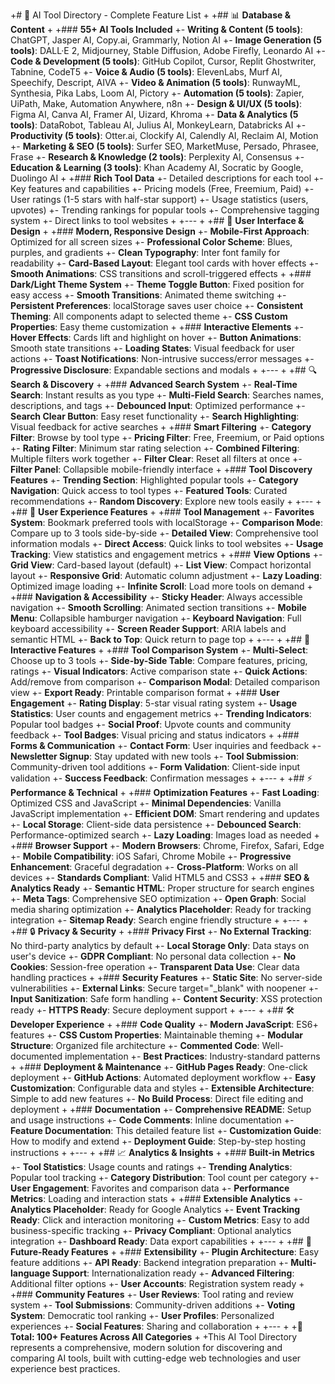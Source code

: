 +# 🚀 AI Tool Directory - Complete Feature List
+
+## 📊 **Database & Content**
+
+### **55+ AI Tools Included**
+- **Writing & Content (5 tools)**: ChatGPT, Jasper AI, Copy.ai, Grammarly, Notion AI
+- **Image Generation (5 tools)**: DALL·E 2, Midjourney, Stable Diffusion, Adobe Firefly, Leonardo AI
+- **Code & Development (5 tools)**: GitHub Copilot, Cursor, Replit Ghostwriter, Tabnine, CodeT5
+- **Voice & Audio (5 tools)**: ElevenLabs, Murf AI, Speechify, Descript, AIVA
+- **Video & Animation (5 tools)**: RunwayML, Synthesia, Pika Labs, Loom AI, Pictory
+- **Automation (5 tools)**: Zapier, UiPath, Make, Automation Anywhere, n8n
+- **Design & UI/UX (5 tools)**: Figma AI, Canva AI, Framer AI, Uizard, Khroma
+- **Data & Analytics (5 tools)**: DataRobot, Tableau AI, Julius AI, MonkeyLearn, Databricks AI
+- **Productivity (5 tools)**: Otter.ai, Clockify AI, Calendly AI, Reclaim AI, Motion
+- **Marketing & SEO (5 tools)**: Surfer SEO, MarketMuse, Persado, Phrasee, Frase
+- **Research & Knowledge (2 tools)**: Perplexity AI, Consensus
+- **Education & Learning (3 tools)**: Khan Academy AI, Socratic by Google, Duolingo AI
+
+### **Rich Tool Data**
+- Detailed descriptions for each tool
+- Key features and capabilities
+- Pricing models (Free, Freemium, Paid)
+- User ratings (1-5 stars with half-star support)
+- Usage statistics (users, upvotes)
+- Trending rankings for popular tools
+- Comprehensive tagging system
+- Direct links to tool websites
+
+---
+
+## 🎨 **User Interface & Design**
+
+### **Modern, Responsive Design**
+- **Mobile-First Approach**: Optimized for all screen sizes
+- **Professional Color Scheme**: Blues, purples, and gradients
+- **Clean Typography**: Inter font family for readability
+- **Card-Based Layout**: Elegant tool cards with hover effects
+- **Smooth Animations**: CSS transitions and scroll-triggered effects
+
+### **Dark/Light Theme System**
+- **Theme Toggle Button**: Fixed position for easy access
+- **Smooth Transitions**: Animated theme switching
+- **Persistent Preferences**: localStorage saves user choice
+- **Consistent Theming**: All components adapt to selected theme
+- **CSS Custom Properties**: Easy theme customization
+
+### **Interactive Elements**
+- **Hover Effects**: Cards lift and highlight on hover
+- **Button Animations**: Smooth state transitions
+- **Loading States**: Visual feedback for user actions
+- **Toast Notifications**: Non-intrusive success/error messages
+- **Progressive Disclosure**: Expandable sections and modals
+
+---
+
+## 🔍 **Search & Discovery**
+
+### **Advanced Search System**
+- **Real-Time Search**: Instant results as you type
+- **Multi-Field Search**: Searches names, descriptions, and tags
+- **Debounced Input**: Optimized performance
+- **Search Clear Button**: Easy reset functionality
+- **Search Highlighting**: Visual feedback for active searches
+
+### **Smart Filtering**
+- **Category Filter**: Browse by tool type
+- **Pricing Filter**: Free, Freemium, or Paid options
+- **Rating Filter**: Minimum star rating selection
+- **Combined Filtering**: Multiple filters work together
+- **Filter Clear**: Reset all filters at once
+- **Filter Panel**: Collapsible mobile-friendly interface
+
+### **Tool Discovery Features**
+- **Trending Section**: Highlighted popular tools
+- **Category Navigation**: Quick access to tool types
+- **Featured Tools**: Curated recommendations
+- **Random Discovery**: Explore new tools easily
+
+---
+
+## 📱 **User Experience Features**
+
+### **Tool Management**
+- **Favorites System**: Bookmark preferred tools with localStorage
+- **Comparison Mode**: Compare up to 3 tools side-by-side
+- **Detailed View**: Comprehensive tool information modals
+- **Direct Access**: Quick links to tool websites
+- **Usage Tracking**: View statistics and engagement metrics
+
+### **View Options**
+- **Grid View**: Card-based layout (default)
+- **List View**: Compact horizontal layout
+- **Responsive Grid**: Automatic column adjustment
+- **Lazy Loading**: Optimized image loading
+- **Infinite Scroll**: Load more tools on demand
+
+### **Navigation & Accessibility**
+- **Sticky Header**: Always accessible navigation
+- **Smooth Scrolling**: Animated section transitions
+- **Mobile Menu**: Collapsible hamburger navigation
+- **Keyboard Navigation**: Full keyboard accessibility
+- **Screen Reader Support**: ARIA labels and semantic HTML
+- **Back to Top**: Quick return to page top
+
+---
+
+## 🎯 **Interactive Features**
+
+### **Tool Comparison System**
+- **Multi-Select**: Choose up to 3 tools
+- **Side-by-Side Table**: Compare features, pricing, ratings
+- **Visual Indicators**: Active comparison state
+- **Quick Actions**: Add/remove from comparison
+- **Comparison Modal**: Detailed comparison view
+- **Export Ready**: Printable comparison format
+
+### **User Engagement**
+- **Rating Display**: 5-star visual rating system
+- **Usage Statistics**: User counts and engagement metrics
+- **Trending Indicators**: Popular tool badges
+- **Social Proof**: Upvote counts and community feedback
+- **Tool Badges**: Visual pricing and status indicators
+
+### **Forms & Communication**
+- **Contact Form**: User inquiries and feedback
+- **Newsletter Signup**: Stay updated with new tools
+- **Tool Submission**: Community-driven tool additions
+- **Form Validation**: Client-side input validation
+- **Success Feedback**: Confirmation messages
+
+---
+
+## ⚡ **Performance & Technical**
+
+### **Optimization Features**
+- **Fast Loading**: Optimized CSS and JavaScript
+- **Minimal Dependencies**: Vanilla JavaScript implementation
+- **Efficient DOM**: Smart rendering and updates
+- **Local Storage**: Client-side data persistence
+- **Debounced Search**: Performance-optimized search
+- **Lazy Loading**: Images load as needed
+
+### **Browser Support**
+- **Modern Browsers**: Chrome, Firefox, Safari, Edge
+- **Mobile Compatibility**: iOS Safari, Chrome Mobile
+- **Progressive Enhancement**: Graceful degradation
+- **Cross-Platform**: Works on all devices
+- **Standards Compliant**: Valid HTML5 and CSS3
+
+### **SEO & Analytics Ready**
+- **Semantic HTML**: Proper structure for search engines
+- **Meta Tags**: Comprehensive SEO optimization
+- **Open Graph**: Social media sharing optimization
+- **Analytics Placeholder**: Ready for tracking integration
+- **Sitemap Ready**: Search engine friendly structure
+
+---
+
+## 🔒 **Privacy & Security**
+
+### **Privacy First**
+- **No External Tracking**: No third-party analytics by default
+- **Local Storage Only**: Data stays on user's device
+- **GDPR Compliant**: No personal data collection
+- **No Cookies**: Session-free operation
+- **Transparent Data Use**: Clear data handling practices
+
+### **Security Features**
+- **Static Site**: No server-side vulnerabilities
+- **External Links**: Secure target="_blank" with noopener
+- **Input Sanitization**: Safe form handling
+- **Content Security**: XSS protection ready
+- **HTTPS Ready**: Secure deployment support
+
+---
+
+## 🛠️ **Developer Experience**
+
+### **Code Quality**
+- **Modern JavaScript**: ES6+ features
+- **CSS Custom Properties**: Maintainable theming
+- **Modular Structure**: Organized file architecture
+- **Commented Code**: Well-documented implementation
+- **Best Practices**: Industry-standard patterns
+
+### **Deployment & Maintenance**
+- **GitHub Pages Ready**: One-click deployment
+- **GitHub Actions**: Automated deployment workflow
+- **Easy Customization**: Configurable data and styles
+- **Extensible Architecture**: Simple to add new features
+- **No Build Process**: Direct file editing and deployment
+
+### **Documentation**
+- **Comprehensive README**: Setup and usage instructions
+- **Code Comments**: Inline documentation
+- **Feature Documentation**: This detailed feature list
+- **Customization Guide**: How to modify and extend
+- **Deployment Guide**: Step-by-step hosting instructions
+
+---
+
+## 📈 **Analytics & Insights**
+
+### **Built-in Metrics**
+- **Tool Statistics**: Usage counts and ratings
+- **Trending Analytics**: Popular tool tracking
+- **Category Distribution**: Tool count per category
+- **User Engagement**: Favorites and comparison data
+- **Performance Metrics**: Loading and interaction stats
+
+### **Extensible Analytics**
+- **Analytics Placeholder**: Ready for Google Analytics
+- **Event Tracking Ready**: Click and interaction monitoring
+- **Custom Metrics**: Easy to add business-specific tracking
+- **Privacy Compliant**: Optional analytics integration
+- **Dashboard Ready**: Data export capabilities
+
+---
+
+## 🌟 **Future-Ready Features**
+
+### **Extensibility**
+- **Plugin Architecture**: Easy feature additions
+- **API Ready**: Backend integration preparation
+- **Multi-language Support**: Internationalization ready
+- **Advanced Filtering**: Additional filter options
+- **User Accounts**: Registration system ready
+
+### **Community Features**
+- **User Reviews**: Tool rating and review system
+- **Tool Submissions**: Community-driven additions
+- **Voting System**: Democratic tool ranking
+- **User Profiles**: Personalized experiences
+- **Social Features**: Sharing and collaboration
+
+---
+
+**🎯 Total: 100+ Features Across All Categories**
+
+This AI Tool Directory represents a comprehensive, modern solution for discovering and comparing AI tools, built with cutting-edge web technologies and user experience best practices.
